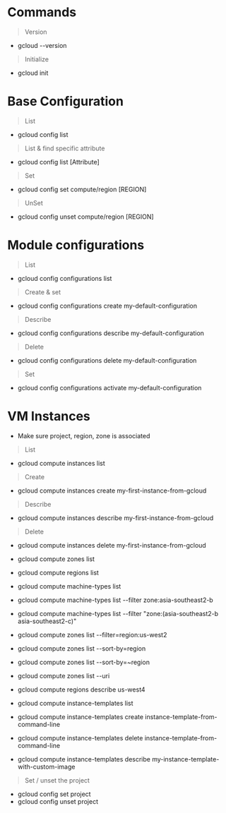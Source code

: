 # Commands

> Version
- gcloud --version

> Initialize
- gcloud init

# Base Configuration
> List
- gcloud config list

> List & find specific attribute
- gcloud config list [Attribute]

> Set
- gcloud config set compute/region [REGION]

> UnSet
- gcloud config unset compute/region [REGION]

# Module configurations
> List
- gcloud config configurations list

> Create & set
- gcloud config configurations create my-default-configuration

> Describe
- gcloud config configurations describe my-default-configuration

> Delete
- gcloud config configurations delete my-default-configuration

> Set
- gcloud config configurations activate my-default-configuration

# VM Instances
- Make sure project, region, zone is associated

> List
- gcloud compute instances list

> Create
- gcloud compute instances create my-first-instance-from-gcloud

> Describe
- gcloud compute instances describe my-first-instance-from-gcloud

> Delete
- gcloud compute instances delete my-first-instance-from-gcloud


- gcloud compute zones list
- gcloud compute regions list
- gcloud compute machine-types list
 
- gcloud compute machine-types list --filter zone:asia-southeast2-b
- gcloud compute machine-types list --filter "zone:(asia-southeast2-b asia-southeast2-c)"
- gcloud compute zones list --filter=region:us-west2
- gcloud compute zones list --sort-by=region
- gcloud compute zones list --sort-by=~region
- gcloud compute zones list --uri
- gcloud compute regions describe us-west4
 
- gcloud compute instance-templates list
- gcloud compute instance-templates create instance-template-from-command-line
- gcloud compute instance-templates delete instance-template-from-command-line
- gcloud compute instance-templates describe my-instance-template-with-custom-image

> Set / unset the project
- gcloud config set project <PROJECT>
- gcloud config unset project <PROJECT>

